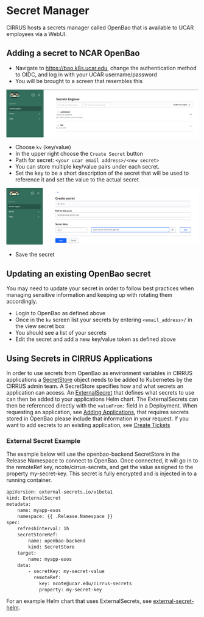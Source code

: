 # Secret Manager

CIRRUS hosts a secrets manager called OpenBao that is available to UCAR employees via a WebUI. 

## Adding a secret to NCAR OpenBao

- Navigate to https://bao.k8s.ucar.edu, change the authentication method to OIDC, and log in with your UCAR username/password
- You will be brought to a screen that resembles this

![Bao Home Screen](../../media/bao1.png "Bao Home Screen")

- Choose `kv` (key/value)
- In the upper right choose the `Create Secret` button
- Path for secret: `<your ucar email address>/<new secret>`
- You can store multiple key/value pairs under each secret. 
- Set the key to be a short description of the secret that will be used to reference it and set the value to the actual secret

![Bao Secret Screen](../../media/bao2.png "Bao Secret Screen")

- Save the secret

## Updating an existing OpenBao secret

You may need to update your secret in order to follow best practices when managing sensitive information and keeping up with rotating them accordingly.

- Login to OpenBao as defined above
- Once in the `kv` screen list your secrets by entering `<email_address>/` in the view secret box
- You should see a list of your secrets
- Edit the secret and add a new key/value token as defined above

## Using Secrets in CIRRUS Applications

In order to use secrets from OpenBao as environment variables in CIRRUS applications a [SecretStore](https://external-secrets.io/latest/api/secretstore/) object needs to be added to Kubernetes by the CIRRUS admin team. A SecretStore specifies how and what secrets an application can access. An [ExternalSecret](https://external-secrets.io/latest/api/externalsecret/) that defines what secrets to use can then be added to your applications Helm chart. The ExternalSecrets can then be referenced directly with the `valueFrom:` field in a Deployment. When requesting an application, see [Adding Applications](../hosting/additions.md), that requires secrets stored in OpenBao please include that information in your request. If you want to add secrets to an existing application, see [Create Tickets](../create-tickets.md)

### External Secret Example

The example below will use the openbao-backend SecretStore in the Release Namespace to connect to OpenBao. Once connected, it will go in to the remoteRef key, ncote/cirrus-secrets, and get the value assigned to the property my-secret-key. This secret is fully encrypted and is injected in to a running container. 

```
apiVersion: external-secrets.io/v1beta1
kind: ExternalSecret
metadata:
    name: myapp-esos
    namespace: {{ .Release.Namespace }}
spec:
    refreshInterval: 1h
    secretStoreRef:
        name: openbao-backend
        kind: SecretStore
    target:
        name: myapp-esos
    data:
        - secretKey: my-secret-value
          remoteRef:
            key: ncote@ucar.edu/cirrus-secrets
            property: my-secret-key
```

For an example Helm chart that uses ExternalSecrets, see [external-secret-helm](https://github.com/NCAR/cirrus-helm-examples/tree/main/external-secret-helm).
